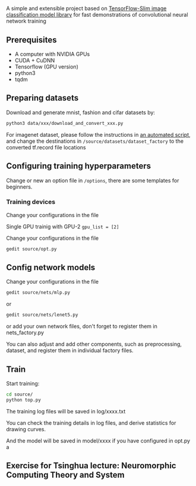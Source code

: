 # 

A simple and extensible project based on 
[TensorFlow-Slim image classification model library](https://github.com/tensorflow/models/tree/master/research/slim)
for fast demonstrations of convolutional neural network training



## Prerequisites
- A computer with NVIDIA GPUs
- CUDA + CuDNN
- Tensorflow (GPU version)
- python3
- tqdm


## Preparing datasets
Download and generate mnist, fashion and cifar datasets by:
```bash
python3 data/xxx/download_and_convert_xxx.py
```
For imagenet dataset, please follow the instructions in 
[an automated script](https://github.com/tensorflow/models/tree/master/research/slim#an-automated-script-for-processing-imagenet-data),
and change the destinations in `/source/datasets/dataset_factory` to the converted tf.record file locations


## Configuring training hyperparameters

Change or new an option file in `/options`, there are some templates for beginners.


### Training devices
Change your configurations in the file

Single GPU trainig with GPU-2 `gpu_list = [2]`



Change your configurations in the file
```bash
gedit source/opt.py
```

## Config network models
Change your configurations in the file
```bash
gedit source/nets/mlp.py
```
or
```bash
gedit source/nets/lenet5.py
```
or add your own network files, don't forget to register them in nets_factory.py

You can also adjust and add other components, such as preprocessing, dataset, and register them in individual factory files.

## Train
Start training:
```bash
cd source/
python top.py
```
The training log files will be saved in log/xxxx.txt

You can check the training details in log files, and derive statistics for drawing curves.

And the model will be saved in model/xxxx if you have configured in opt.py
a

## Exercise for Tsinghua lecture: Neuromorphic Computing Theory and System

